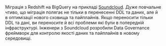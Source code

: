 Міграція з Redshift на BigQuery на прикладі [Soundcloud](https://developers.soundcloud.com/blog/the-journey-of-corpus). Дуже повчальне чтиво, що міграція полягає не тільки в перенесенні DDL та даних, але й в оптимізації нового сховища та пайплайнів. Якщо переносити тільки DDL та дані, ви переносите й всі проблеми які були в попередній інфраструктурі. Інженери з Soundcloud розробили Data Governance фреймворк для контролю якості даних та пайплайнів в новому середовищі. 